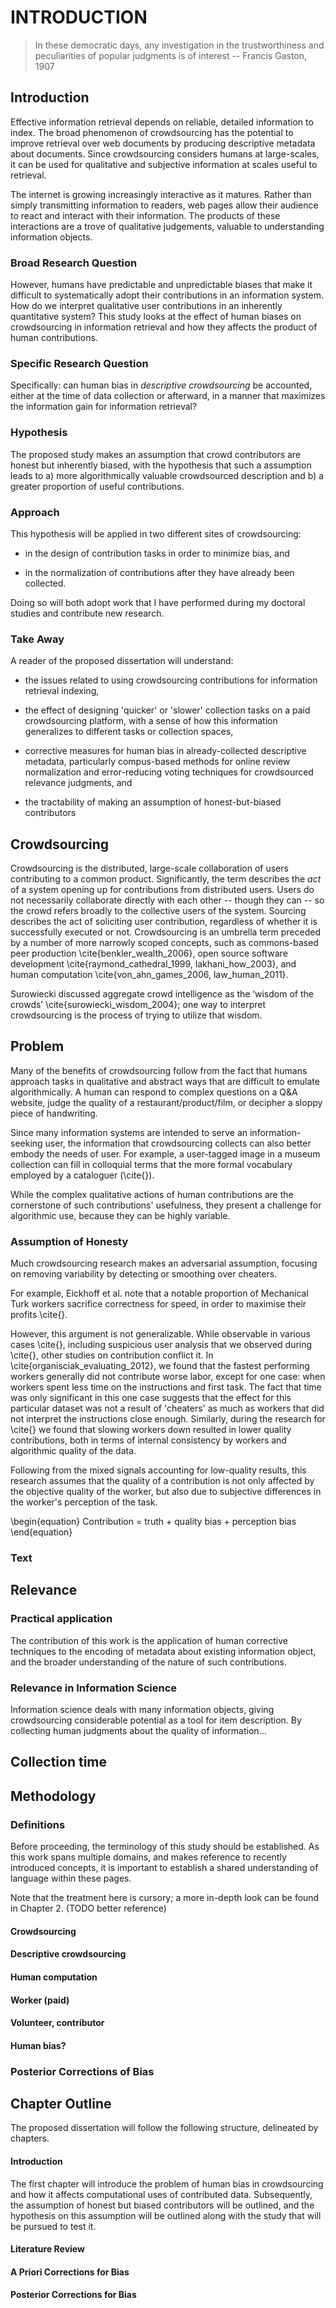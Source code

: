 INTRODUCTION
=============

> In these democratic days, any investigation in the trustworthiness and peculiarities of popular judgments is of interest
> -- Francis Gaston, 1907
<!--TODO: Add citation to refs-->

## Introduction

Effective information retrieval depends on reliable, detailed information to index.
The broad phenomenon of crowdsourcing has the potential to improve retrieval over web documents by producing descriptive metadata about documents.
Since crowdsourcing considers humans at large-scales, it can be used for qualitative and subjective information at scales useful to retrieval.

The internet is growing increasingly interactive as it matures.
Rather than simply transmitting information to readers, web pages allow their audience to react and interact with their information.
The products of these interactions are a trove of qualitative judgements, valuable to understanding information objects.

### Broad Research Question

However, humans have predictable and unpredictable biases that make it difficult to systematically adopt their contributions in an information system.
How do we interpret qualitative user contributions in an inherently quantitative system?
This study looks at the effect of human biases on crowdsourcing in information retrieval and how they affects the product of human contributions.

### Specific Research Question

Specifically: can human bias in _descriptive crowdsourcing_ be accounted, either at the time of data collection or afterward, in a manner that maximizes the information gain for information retrieval?

### Hypothesis

The proposed study makes an assumption that crowd contributors are honest but inherently biased, with the hypothesis that such a assumption leads to 
a) more algorithmically valuable crowdsourced description and 
b) a greater proportion of useful contributions.

### Approach

This hypothesis will be applied in two different sites of crowdsourcing:

 * in the design of contribution tasks in order to minimize bias, and

 * in the normalization of contributions after they have already been collected.

Doing so will both adopt work that I have performed during my doctoral studies and contribute new research.

### Take Away

A reader of the proposed dissertation will understand:

 * the issues related to using crowdsourcing contributions for information retrieval indexing,

 * the effect of designing 'quicker' or 'slower' collection tasks on a paid crowdsourcing platform,
 with a sense of how this information generalizes to different tasks or collection spaces,

 * corrective measures for human bias in already-collected descriptive metadata,
    particularly compus-based methods for online review normalization and
    error-reducing voting techniques for crowdsourced relevance judgments,
and

 * the tractability of making an assumption of honest-but-biased contributors

## Crowdsourcing
 
Crowdsourcing is the distributed, large-scale collaboration of users contributing to a common product.
Significantly, the term describes the _act_ of a system opening up for contributions from distributed users.
Users do not necessarily collaborate directly with each other -- though they can -- so the crowd refers broadly to the collective users of the system.
Sourcing describes the act of soliciting user contribution, regardless of whether it is successfully executed or not.
Crowdsourcing is an umbrella term preceded by a number of more narrowly scoped concepts, such as 
commons-based peer production \cite{benkler_wealth_2006},
open source software development \cite{raymond_cathedral_1999, lakhani_how_2003},
and human computation \cite{von_ahn_games_2006, law_human_2011}. <!--_ -->

Surowiecki discussed aggregate crowd intelligence as the ‘wisdom of the crowds’ \cite{surowiecki_wisdom_2004}; one way to interpret crowdsourcing is the process of trying to utilize that wisdom.

## Problem

Many of the benefits of crowdsourcing follow from the fact that humans approach tasks in qualitative and abstract ways that are difficult to emulate algorithmically.
A human can respond to complex questions on a Q&A website, judge the quality of a restaurant/product/film, or decipher a sloppy piece of handwriting.

Since many information systems are intended to serve an information-seeking user, the information that crowdsourcing collects can also better embody the needs of user.
For example, a user-tagged image in a museum collection can fill in colloquial terms that the more formal vocabulary employed by a cataloguer (\cite{}<!--TODO Springer et al and  steve.museum?-->).

While the complex qualitative actions of human contributions are the cornerstone of such contributions' usefulness, they present a challenge for algorithmic use, because they can be highly variable.

### Assumption of Honesty

Much crowdsourcing research makes an adversarial assumption, focusing on removing variability by detecting or smoothing over cheaters.
<!-- TODO: Research this statement and back it up. -->

For example, Eickhoff et al. note that a notable proportion of Mechanical Turk workers sacrifice correctness for speed, in order to maximise their profits \cite{}.

However, this argument is not generalizable. While observable in various cases \cite{}<!--TODO-->, including suspicious user analysis that we observed during \cite{}<!--TODO MSR--><!-- TODO FIGURE-->, other studies on contribution conflict it.
In \cite{organisciak_evaluating_2012}, we found that the fastest performing workers generally did not contribute worse labor, except for one case: when workers spent less time on the instructions and first task. The fact that time was only significant in this one case suggests that the effect for this particular dataset was not a result of 'cheaters' as much as workers that did not interpret the instructions close enough.
Similarly, during the research for \cite{}<!--TODO MSR--> we found that slowing workers down resulted in lower quality contributions, both in terms of internal consistency by workers and algorithmic quality of the data.

Following from the mixed signals accounting for low-quality results, this research assumes that the quality of a contribution is not only affected by the objective quality of the worker, but also due to subjective differences in the worker's perception of the task.

\begin{equation}
Contribution = truth + quality bias + perception bias
\end{equation}


<!--
### Notes

* Crowdsourcing aggregates contributions from human participants/workers. While such contributions are helpful for understanding the content in an information system, they are 

Why standardize crowdsourcing collection?
- With large enough numbers, it doesn't matter.
- However, a cleaner input makes you reliant on less workers, which is good.
-->

### Text

## Relevance

### Practical application
The contribution of this work is the application of human corrective techniques to the encoding of metadata about existing information object, and the broader understanding of the nature of such contributions.

<!--TODO: crowdsourcing for encoding existing information with more informative metadata, with a goal of improving information retrieval systems. By focusing on a mix -->

### Relevance in Information Science
Information science deals with many information objects, giving crowdsourcing considerable potential as a tool for item description.
By collecting human judgments about the quality of information...

## Collection time

## Methodology

### Definitions

Before proceeding, the terminology of this study should be established. As this work spans multiple domains, and makes reference to recently introduced concepts, it is important to establish a shared understanding of language within these pages.

Note that the treatment here is cursory; a more in-depth look can be found in Chapter 2. (TODO better reference)

#### Crowdsourcing

#### Descriptive crowdsourcing

#### Human computation

#### Worker (paid)

#### Volunteer, contributor

#### Human bias?

### Posterior Corrections of Bias

## Chapter Outline

The proposed dissertation will follow the following structure, delineated by chapters.

#### Introduction

The first chapter will introduce the problem of human bias in crowdsourcing and how it affects computational uses of contributed data. Subsequently, the assumption of honest but biased contributors will be outlined, and the hypothesis on this assumption will be outlined along with the study that will be pursued to test it.

#### Literature Review

<!-- TODO look up text previously written about this -->

#### A Priori Corrections for Bias

#### Posterior Corrections for Bias

